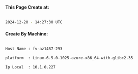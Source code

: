
   
#### This Page Create at:

```bash

2024-12-20 - 14:27:30 UTC

```

#### Create By Machine:

```bash

Host Name : fv-az1487-293

platform  : Linux-6.5.0-1025-azure-x86_64-with-glibc2.35

Ip Local  : 10.1.0.227

```

